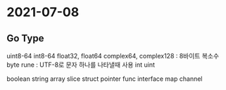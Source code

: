 # 2021-07-08

## Go Type

uint8-64
int8-64
float32, float64
complex64, complex128 : 8바이트 복소수
byte
rune : UTF-8로 문자 하나를 나타낼때 사용
int
uint

boolean
string
array
slice
struct
pointer
func
interface
map
channel
